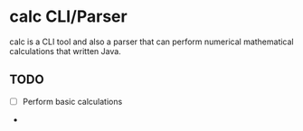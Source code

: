# calc CLI/Parser

calc is a CLI tool and also a parser that can perform numerical mathematical calculations that written Java.

## TODO

- [ ] Perform basic calculations
- 